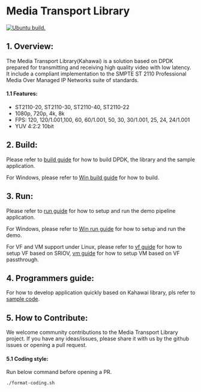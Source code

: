 # Media Transport Library
[![Ubuntu build.](https://github.com/OpenVisualCloud/Media-Transport-Library/actions/workflows/ubuntu_build.yml/badge.svg)](https://github.com/OpenVisualCloud/Media-Transport-Library/actions/workflows/ubuntu_build.yml)

## 1. Overview:
The Media Transport Library(Kahawai) is a solution based on DPDK prepared for transmitting and receiving high quality video with low latency. It include a compliant implementation to the SMPTE ST 2110 Professional Media Over Managed IP Networks suite of standards.

#### 1.1 Features:
* ST2110-20, ST2110-30, ST2110-40, ST2110-22
* 1080p, 720p, 4k, 8k
* FPS: 120, 120/1.001,100, 60, 60/1.001, 50, 30, 30/1.001, 25, 24, 24/1.001
* YUV 4:2:2 10bit

## 2. Build:
Please refer to [build guide](doc/build.md) for how to build DPDK, the library and the sample application.

For Windows, please refer to [Win build guide](doc/build_WIN.md) for how to build.

## 3. Run:
Please refer to [run guide](doc/run.md) for how to setup and run the demo pipeline application.

For Windows, please refer to [Win run guide](doc/run_WIN.md) for how to setup and run the demo.

For VF and VM support under Linux, please refer to [vf guide](doc/vf.md) for how to setup VF based on SRIOV, [vm guide](doc/vm.md) for how to setup VM based on VF passthrough.

## 4. Programmers guide:
For how to develop application quickly based on Kahawai library, pls refer to [sample code](app/sample).

## 5. How to Contribute:
We welcome community contributions to the Media Transport Library project. If you have any ideas/issues, please share it with us by the github issues or opening a pull request.

#### 5.1 Coding style:
Run below command before opening a PR.
```bash
./format-coding.sh
```
